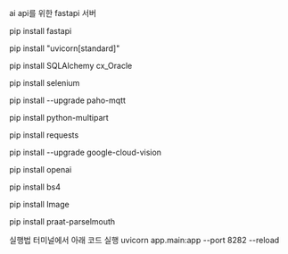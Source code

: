 ai api를 위한 fastapi 서버

pip install fastapi 

pip install "uvicorn[standard]" 

pip install SQLAlchemy cx_Oracle

pip install selenium

pip install --upgrade paho-mqtt

pip install python-multipart

pip install requests

pip install --upgrade google-cloud-vision

pip install openai

pip install bs4

pip install Image

pip install praat-parselmouth

실행법
터미널에서 아래 코드 실행
uvicorn app.main:app --port 8282 --reload
